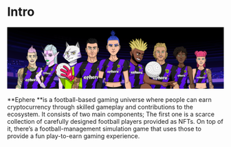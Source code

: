 # Intro

![](<.gitbook/assets/OpenSea banner.png>)

**Ephere **is a football-based gaming universe where people can earn cryptocurrency through skilled gameplay and contributions to the ecosystem. It consists of two main components; The first one is a scarce collection of carefully designed football players provided as NFTs. On top of it, there’s a football-management simulation game that uses those to provide a fun play-to-earn gaming experience.
